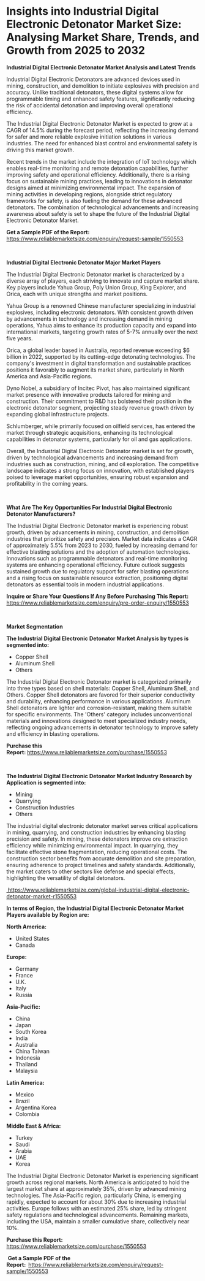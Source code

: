 <p><h1>Insights into Industrial Digital Electronic Detonator Market Size: Analysing Market Share, Trends, and Growth from 2025 to 2032</h1></p><p><strong>Industrial Digital Electronic Detonator Market Analysis and Latest Trends</strong></p>
<p><p>Industrial Digital Electronic Detonators are advanced devices used in mining, construction, and demolition to initiate explosives with precision and accuracy. Unlike traditional detonators, these digital systems allow for programmable timing and enhanced safety features, significantly reducing the risk of accidental detonation and improving overall operational efficiency. </p><p>The Industrial Digital Electronic Detonator Market is expected to grow at a CAGR of 14.5% during the forecast period, reflecting the increasing demand for safer and more reliable explosive initiation solutions in various industries. The need for enhanced blast control and environmental safety is driving this market growth. </p><p>Recent trends in the market include the integration of IoT technology which enables real-time monitoring and remote detonation capabilities, further improving safety and operational efficiency. Additionally, there is a rising focus on sustainable mining practices, leading to innovations in detonator designs aimed at minimizing environmental impact. The expansion of mining activities in developing regions, alongside strict regulatory frameworks for safety, is also fueling the demand for these advanced detonators. The combination of technological advancements and increasing awareness about safety is set to shape the future of the Industrial Digital Electronic Detonator Market.</p></p>
<p><strong>Get a Sample PDF of the Report:&nbsp;</strong> <a href="https://www.reliablemarketsize.com/enquiry/request-sample/1550553?utm_campaign=3181&utm_medium=2&utm_source=Github&utm_content=ia&utm_term=16042025&utm_id=industrial-digital-electronic-detonator">https://www.reliablemarketsize.com/enquiry/request-sample/1550553</a></p>
<p>&nbsp;</p>
<p><strong>Industrial Digital Electronic Detonator Major Market Players</strong></p>
<p><p>The Industrial Digital Electronic Detonator market is characterized by a diverse array of players, each striving to innovate and capture market share. Key players include Yahua Group, Poly Union Group, King Explorer, and Orica, each with unique strengths and market positions.</p><p>Yahua Group is a renowned Chinese manufacturer specializing in industrial explosives, including electronic detonators. With consistent growth driven by advancements in technology and increasing demand in mining operations, Yahua aims to enhance its production capacity and expand into international markets, targeting growth rates of 5-7% annually over the next five years.</p><p>Orica, a global leader based in Australia, reported revenue exceeding $6 billion in 2022, supported by its cutting-edge detonating technologies. The company's investment in digital transformation and sustainable practices positions it favorably to augment its market share, particularly in North America and Asia-Pacific regions.</p><p>Dyno Nobel, a subsidiary of Incitec Pivot, has also maintained significant market presence with innovative products tailored for mining and construction. Their commitment to R&D has bolstered their position in the electronic detonator segment, projecting steady revenue growth driven by expanding global infrastructure projects.</p><p>Schlumberger, while primarily focused on oilfield services, has entered the market through strategic acquisitions, enhancing its technological capabilities in detonator systems, particularly for oil and gas applications.</p><p>Overall, the Industrial Digital Electronic Detonator market is set for growth, driven by technological advancements and increasing demand from industries such as construction, mining, and oil exploration. The competitive landscape indicates a strong focus on innovation, with established players poised to leverage market opportunities, ensuring robust expansion and profitability in the coming years.</p></p>
<p>&nbsp;</p>
<p><strong>What Are The Key Opportunities For Industrial Digital Electronic Detonator Manufacturers?</strong></p>
<p><p>The Industrial Digital Electronic Detonator market is experiencing robust growth, driven by advancements in mining, construction, and demolition industries that prioritize safety and precision. Market data indicates a CAGR of approximately 5.5% from 2023 to 2030, fueled by increasing demand for effective blasting solutions and the adoption of automation technologies. Innovations such as programmable detonators and real-time monitoring systems are enhancing operational efficiency. Future outlook suggests sustained growth due to regulatory support for safer blasting operations and a rising focus on sustainable resource extraction, positioning digital detonators as essential tools in modern industrial applications.</p></p>
<p><strong>Inquire or Share Your Questions If Any Before Purchasing This Report:</strong> <a href="https://www.reliablemarketsize.com/enquiry/pre-order-enquiry/1550553?utm_campaign=3181&utm_medium=2&utm_source=Github&utm_content=ia&utm_term=16042025&utm_id=industrial-digital-electronic-detonator">https://www.reliablemarketsize.com/enquiry/pre-order-enquiry/1550553</a></p>
<p>&nbsp;</p>
<p><strong>Market Segmentation</strong></p>
<p><strong>The Industrial Digital Electronic Detonator Market Analysis by types is segmented into:</strong></p>
<p><ul><li>Copper Shell</li><li>Aluminum Shell</li><li>Others</li></ul></p>
<p><p>The Industrial Digital Electronic Detonator market is categorized primarily into three types based on shell materials: Copper Shell, Aluminum Shell, and Others. Copper Shell detonators are favored for their superior conductivity and durability, enhancing performance in various applications. Aluminum Shell detonators are lighter and corrosion-resistant, making them suitable for specific environments. The 'Others' category includes unconventional materials and innovations designed to meet specialized industry needs, reflecting ongoing advancements in detonator technology to improve safety and efficiency in blasting operations.</p></p>
<p><strong>Purchase this Report:&nbsp;</strong><a href="https://www.reliablemarketsize.com/purchase/1550553?utm_campaign=3181&utm_medium=2&utm_source=Github&utm_content=ia&utm_term=16042025&utm_id=industrial-digital-electronic-detonator">https://www.reliablemarketsize.com/purchase/1550553</a></p>
<p>&nbsp;</p>
<p><strong>The Industrial Digital Electronic Detonator Market Industry Research by Application is segmented into:</strong></p>
<p><ul><li>Mining</li><li>Quarrying</li><li>Construction Industries</li><li>Others</li></ul></p>
<p><p>The industrial digital electronic detonator market serves critical applications in mining, quarrying, and construction industries by enhancing blasting precision and safety. In mining, these detonators improve ore extraction efficiency while minimizing environmental impact. In quarrying, they facilitate effective stone fragmentation, reducing operational costs. The construction sector benefits from accurate demolition and site preparation, ensuring adherence to project timelines and safety standards. Additionally, the market caters to other sectors like defense and special effects, highlighting the versatility of digital detonators.</p></p>
<p><a href="https://www.reliablemarketsize.com/global-industrial-digital-electronic-detonator-market-r1550553?utm_campaign=3181&utm_medium=2&utm_source=Github&utm_content=ia&utm_term=16042025&utm_id=industrial-digital-electronic-detonator">&nbsp;https://www.reliablemarketsize.com/global-industrial-digital-electronic-detonator-market-r1550553</a></p>
<p><strong>In terms of Region, the Industrial Digital Electronic Detonator Market Players available by Region are:</strong></p>
<p>
    <p> <strong> North America: </strong>
        <ul>
            <li>United States</li>
            <li>Canada</li>
        </ul>
        </p> 
    <p> <strong> Europe: </strong>
        <ul>
            <li>Germany</li>
            <li>France</li>
            <li>U.K.</li>
            <li>Italy</li>
            <li>Russia</li>
        </ul>
        </p> 
    <p> <strong> Asia-Pacific: </strong>
        <ul>
            <li>China</li>
            <li>Japan</li>
            <li>South Korea</li>
            <li>India</li>
            <li>Australia</li>
            <li>China Taiwan</li>
            <li>Indonesia</li>
            <li>Thailand</li>
            <li>Malaysia</li>
        </ul>
        </p> 
    <p> <strong> Latin America: </strong>
        <ul>
            <li>Mexico</li>
            <li>Brazil</li>
            <li>Argentina Korea</li>
            <li>Colombia</li>
        </ul>
        </p> 
    <p> <strong> Middle East & Africa: </strong>
        <ul>
            <li>Turkey</li>
            <li>Saudi</li>
            <li>Arabia</li>
            <li>UAE</li>
            <li>Korea</li>
        </ul>
    </p>
    </p>
<p><p>The Industrial Digital Electronic Detonator Market is experiencing significant growth across regional markets. North America is anticipated to hold the largest market share at approximately 35%, driven by advanced mining technologies. The Asia-Pacific region, particularly China, is emerging rapidly, expected to account for about 30% due to increasing industrial activities. Europe follows with an estimated 25% share, led by stringent safety regulations and technological advancements. Remaining markets, including the USA, maintain a smaller cumulative share, collectively near 10%.</p></p>
<p><strong>Purchase this Report: </strong><a href="https://www.reliablemarketsize.com/purchase/1550553?utm_campaign=3181&utm_medium=2&utm_source=Github&utm_content=ia&utm_term=16042025&utm_id=industrial-digital-electronic-detonator">https://www.reliablemarketsize.com/purchase/1550553</a></p>
<p>&nbsp;<strong>Get a Sample PDF of the Report:&nbsp;&nbsp;</strong><a href="https://www.reliablemarketsize.com/enquiry/request-sample/1550553?utm_campaign=3181&utm_medium=2&utm_source=Github&utm_content=ia&utm_term=16042025&utm_id=industrial-digital-electronic-detonator">https://www.reliablemarketsize.com/enquiry/request-sample/1550553</a></p>
<p><strong></strong></p>
<p><p></p><p></p><p></p></p>